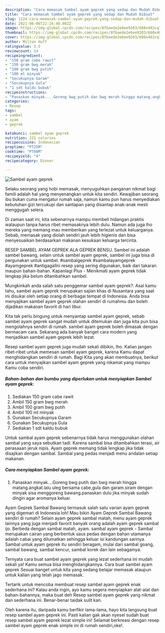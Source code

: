 ```yaml
---
description: "Cara memasak Sambel ayam geprek yang sedap dan Mudah Dibuat"
title: "Cara memasak Sambel ayam geprek yang sedap dan Mudah Dibuat"
slug: 1224-cara-memasak-sambel-ayam-geprek-yang-sedap-dan-mudah-dibuat
date: 2021-06-06T22:16:40.082Z
image: https://img-global.cpcdn.com/recipes/8fbaede2e6ee9203/680x482cq70/sambel-ayam-geprek-foto-resep-utama.jpg
thumbnail: https://img-global.cpcdn.com/recipes/8fbaede2e6ee9203/680x482cq70/sambel-ayam-geprek-foto-resep-utama.jpg
cover: https://img-global.cpcdn.com/recipes/8fbaede2e6ee9203/680x482cq70/sambel-ayam-geprek-foto-resep-utama.jpg
author: Milton Huff
ratingvalue: 3.5
reviewcount: 14
recipeingredient:
- "150 gram cabe rawit"
- "150 gram bwg merah"
- "100 gram bwg putih"
- "100 ml minyak"
- "Secukupnya Garam"
- "Secukupnya Gula"
- "1 sdt kaldu bubuk"
recipeinstructions:
- "Panaskan minyak....Goreng bwg putih dan bwg merah hingga matang.angkat.lalu uleg bersama cabe,gula dan garam.siram dengan minyak sisa menggoreng bawang.panaskan dulu jika minyak sudah dingin agar aromanya keluar."
categories:
- Resep
tags:
- sambel
- ayam
- geprek

katakunci: sambel ayam geprek 
nutrition: 221 calories
recipecuisine: Indonesian
preptime: "PT25M"
cooktime: "PT60M"
recipeyield: "4"
recipecategory: Dinner

---
```



![Sambel ayam geprek](https://img-global.cpcdn.com/recipes/8fbaede2e6ee9203/680x482cq70/sambel-ayam-geprek-foto-resep-utama.jpg)

Selaku seorang yang hobi memasak, menyuguhkan panganan nikmat bagi famili adalah hal yang menyenangkan untuk kita sendiri. Kewajiban seorang ibu bukan cuma mengatur rumah saja, namun kamu pun harus menyediakan kebutuhan gizi tercukupi dan santapan yang disantap anak-anak mesti menggugah selera.

Di zaman  saat ini, kita sebenarnya mampu membeli hidangan praktis walaupun tanpa harus ribet memasaknya lebih dulu. Namun ada juga lho mereka yang memang mau memberikan yang terlezat untuk keluarganya. Sebab, memasak yang diolah sendiri jauh lebih higienis dan bisa menyesuaikan berdasarkan makanan kesukaan keluarga tercinta. 

RESEP SAMBEL AYAM GEPREK ALA GEPREK BENSU. Sambel ini adalah sambel bawang, selain untuk sambel ayam geprek, sambel ini juga bisa di pergunakan untuk sambel. #sambalgeprek #sambalayamgeprek #ayamgeprek #antigagalIni resep yang sering digunakan, baik dari takaran maupun bahan-bahan. Kapanlagi Plus - Menikmati ayam geprek tidak lengkap jika belum ditambahkan sambel.

Mungkinkah anda salah satu penggemar sambel ayam geprek?. Asal kamu tahu, sambel ayam geprek merupakan sajian khas di Nusantara yang saat ini disukai oleh setiap orang di berbagai tempat di Indonesia. Anda bisa menyajikan sambel ayam geprek olahan sendiri di rumahmu dan boleh dijadikan makanan favorit di hari libur.

Kita tak perlu bingung untuk menyantap sambel ayam geprek, sebab sambel ayam geprek sangat mudah untuk ditemukan dan juga kita pun bisa mengolahnya sendiri di rumah. sambel ayam geprek boleh dimasak dengan bermacam cara. Sekarang ada banyak banget cara modern yang menjadikan sambel ayam geprek lebih lezat.

Resep sambel ayam geprek juga mudah sekali dibikin, lho. Kalian jangan ribet-ribet untuk memesan sambel ayam geprek, karena Kamu dapat menghidangkan sendiri di rumah. Bagi Kita yang akan membuatnya, berikut cara untuk menyajikan sambel ayam geprek yang nikamat yang mampu Kamu coba sendiri.

<!--inarticleads1-->

##### Bahan-bahan dan bumbu yang diperlukan untuk menyiapkan Sambel ayam geprek:

1. Sediakan 150 gram cabe rawit
1. Ambil 150 gram bwg merah
1. Ambil 100 gram bwg putih
1. Ambil 100 ml minyak
1. Gunakan Secukupnya Garam
1. Gunakan Secukupnya Gula
1. Sediakan 1 sdt kaldu bubuk


Untuk sambal ayam geprek sebenarnya tidak harus menggunakan olahan sambal yang saya sebutkan tadi. Karena sambal bisa ditambahkan terasi, air perasaaan jeruk nipis. Ayam geprek memang tidak lengkap jika tidak disajikan dengan sambal. Sambal yang pedas menjadi menu andalan setiap makanan. 

<!--inarticleads2-->

##### Cara menyiapkan Sambel ayam geprek:

1. Panaskan minyak....Goreng bwg putih dan bwg merah hingga matang.angkat.lalu uleg bersama cabe,gula dan garam.siram dengan minyak sisa menggoreng bawang.panaskan dulu jika minyak sudah dingin agar aromanya keluar.


Ayam Geprek Sambal Bawang termasuk salah satu varian ayam geprek yang digemari di Indonesia loh! Mau bikin Ayam Geprek Sambal Bawang sendiri di rumah? Selain ayam geprek sambal matah, menu ayam geprek lainnya yang juga menjadi favorit banyak orang adalah ayam geprek sambal ijo. Berbeda dengan sambal matah, ayam. sambal ayam geprek - Sambal merupakan cairan yang berbentuk saus pedas dengan bahan utamanya adalah cabai yang dilumatkan sehingga keluar isi kandungan sarinya. Sambal untuk ayam geprek itu sendiri beragam, mulai dari sambal goang, sambal bawang, sambal kencur, sambal korek dan lain sebagainya. 

Ternyata cara buat sambel ayam geprek yang lezat sederhana ini mudah sekali ya! Kamu semua bisa menghidangkannya. Cara buat sambel ayam geprek Sesuai banget untuk kita yang sedang belajar memasak ataupun untuk kalian yang telah jago memasak.

Tertarik untuk mencoba membuat resep sambel ayam geprek enak sederhana ini? Kalau anda ingin, ayo kamu segera menyiapkan alat-alat dan bahan-bahannya, maka buat deh Resep sambel ayam geprek yang nikmat dan sederhana ini. Benar-benar taidak sulit kan. 

Oleh karena itu, daripada kamu berfikir lama-lama, hayo kita langsung buat resep sambel ayam geprek ini. Pasti kalian gak akan nyesel sudah buat resep sambel ayam geprek lezat simple ini! Selamat berkreasi dengan resep sambel ayam geprek enak simple ini di rumah sendiri,oke!.

